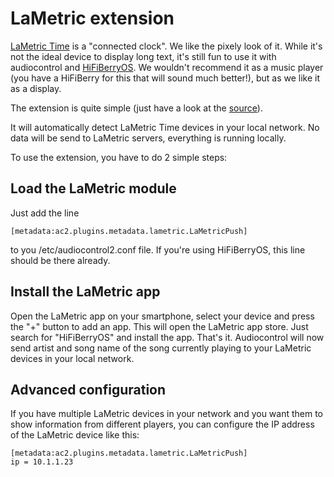 # LaMetric extension

[LaMetric Time](https://store.lametric.com/?rfsn=3238201.c5edf5) is a "connected clock".  We like the pixely look of it. 
While it's not the ideal device to display long text, it's still fun to use it with audiocontrol and 
[HiFiBerryOS](https://hifiberry.com/os).
We wouldn't recommend it as a music player (you have a HiFiBerry for this that will sound much better!), but as we like
it as a display.

The extension is quite simple (just have a look at the 
[source](https://github.com/hifiberry/audiocontrol2/blob/master/ac2/plugins/metadata/lametric.py)).

It will automatically detect LaMetric Time devices in your local network. No data will be send to LaMetric 
servers, everything is running locally.

To use the extension, you have to do 2 simple steps:

## Load the LaMetric module

Just add the line
```
[metadata:ac2.plugins.metadata.lametric.LaMetricPush]
```

to you /etc/audiocontrol2.conf file. If you're using HiFiBerryOS, this line should be there already.

## Install the LaMetric app

Open the LaMetric app on your smartphone, select your device and press the "+" button to add an app. 
This will open the LaMetric app store. Just search for "HiFiBerryOS" and install the app.
That's it. Audiocontrol will now send artist and song name of the song currently playing to your 
LaMetric devices in your local network.

## Advanced configuration

If you have multiple LaMetric devices in your network and you want them to show information from different
players, you can configure the IP address of the LaMetric device like this:
```
[metadata:ac2.plugins.metadata.lametric.LaMetricPush]
ip = 10.1.1.23
```
